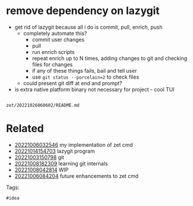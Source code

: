 # remove dependency on lazygit

- get rid of lazygit because all i do is commit, pull, enrich, push
  - completely automate this?
    - commit user changes
    - pull
    - run enrich scripts
    - repeat enrich up to N times, adding changes to git and checking files for changes
    - if any of these things fails, bail and tell user
    - use `git status --porcelain=2` to check files
  - could present git diff at end and prompt?
- is extra native platform binary not necessary for project - cool TUI

```
```

` zet/20221026060602/README.md `

# Related

- [20221006032546](/zet/20221006032546/README.md) my implementation of zet cmd
- [20221014154703](/zet/20221014154703/README.md) lazygit program
- [20221003150798](/zet/20221003150798/README.md) git
- [20221008182309](/zet/20221008182309/README.md) learning git internals
- [20221008042814](/zet/20221008042814/README.md) WIP
- [20221006084204](/zet/20221006084204/README.md) future enhancements to zet cmd

Tags:

    #idea
